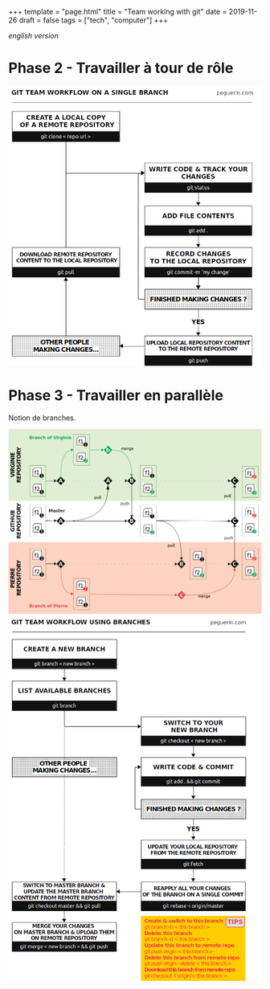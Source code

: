 +++
template = "page.html"
title = "Team working with git"
date =  2019-11-26
draft = false
tags = ["tech", "computer"]
+++

*english version*



# Phase 2 - Travailler à tour de rôle



<img src="git_team_workflow_singlebranch_peguerin.png" width="600" />


# Phase 3 - Travailler en parallèle


Notion de branches. 

<img src="git_timeline.png" width="800" />




<img src="git_team_workflow_usingbranches.png" width="600" />
